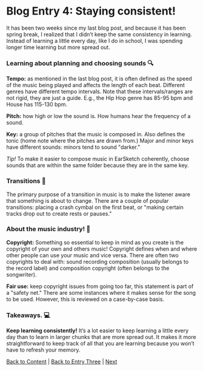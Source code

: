 # Blog Entry 4: Staying consistent!
It has been two weeks since my last blog post, and because it has been spring break, I realized that I didn’t keep the same consistency in learning. Instead of learning a little every day, like I do in school, I was spending longer time learning but more spread out. 

### Learning about planning and choosing sounds 🔍

**Tempo:** as mentioned in the last blog post, it is often defined as the speed of the music being played and affects the length of each beat. Different genres have different tempo intervals. Note that these intervals/ranges are not rigid, they are just a guide. E.g., the Hip Hop genre has 85-95 bpm and House has 115-130 bpm.

**Pitch:** how high or low the sound is. How humans hear the frequency of a sound. 

**Key:** a group of pitches that the music is composed in. Also defines the tonic (home note where the pitches are drawn from.) Major and minor keys have different sounds: minors tend to sound "darker."

*Tip!* To make it easier to compose music in EarSketch coherently, choose sounds that are within the same folder because they are in the same key.
 

### Transitions 🌊
The primary purpose of a transition in music is to make the listener aware that something is about to change. There are a couple of popular transitions: placing a crash cymbal on the first beat, or "making certain tracks drop out to create rests or pauses."

### About the music industry! 🎹

**Copyright:** Something so essential to keep in mind as you create is the copyright of your own and others music! Copyright defines when and where other people can use your music and vice versa. There are often two copyrights to deal with: sound recording composition (usually belongs to the record label) and composition copyright (often belongs to the songwriter).

**Fair use:** keep copyright issues from going too far, this statement is part of a "safety net." There are some instances where it makes sense for the song to be used. However, this is reviewed on a case-by-case basis.


### Takeaways. 💻
**Keep learning consistently!** It’s a lot easier to keep learning a little every day than to learn in larger chunks that are more spread out. It makes it more straightforward to keep track of all that you are learning because you won’t have to refresh your memory.

[Back to Content](../README.md) 
|
[Back to Entry Three](entry-three.md)
|
[Next](entry-five.md)






